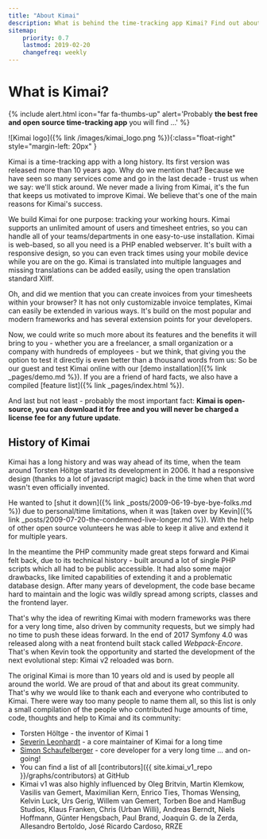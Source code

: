 ```yaml
---
title: "About Kimai"
description: What is behind the time-tracking app Kimai? Find out about it, its history and developer.
sitemap:
    priority: 0.7
    lastmod: 2019-02-20
    changefreq: weekly
---
```


# What is Kimai?

{% include alert.html icon="far fa-thumbs-up" alert='Probably <strong>the best free and open source time-tracking app</strong> you will find ...' %}

![Kimai logo]({% link /images/kimai_logo.png %}){:class="float-right" style="margin-left: 20px" }

Kimai is a time-tracking app with a long history. Its first version was released more than 10 years ago. Why do we mention that? 
Because we have seen so many services come and go in the last decade - trust us when we say: we'll stick around. 
We never made a living from Kimai, it's the fun that keeps us motivated to improve Kimai. We believe that's one of the main reasons for Kimai's success.

We build Kimai for one purpose: tracking your working hours. Kimai supports an unlimited amount of users and timesheet entries, 
so you can handle all of your teams/departments in one easy-to-use installation. 
Kimai is web-based, so all you need is a PHP enabled webserver. It's built with a responsive design, so you can even track times using your mobile device while you are on the go. 
Kimai is translated into multiple languages and missing translations can be added easily, using the open translation standard Xliff.

Oh, and did we mention that you can create invoices from your timesheets within your browser? It has not only customizable 
invoice templates, Kimai can easily be extended in various ways. It's build on the most popular and modern frameworks and has several
extension points for your developers.
    
Now, we could write so much more about its features and the benefits it will bring to you - whether you are a freelancer, 
a small organization or a company with hundreds of employees - but we think, that giving you the option to test it directly is even better than a thousand words from us:
So be our guest and test Kimai online with our [demo installation]({% link _pages/demo.md %}). If you are a friend of hard facts, we also have a compiled [feature list]({% link _pages/index.html %}).

And last but not least - probably the most important fact: **Kimai is open-source, you can download it for free and you will never be charged a license fee for any future update**.

## History of Kimai

Kimai has a long history and was way ahead of its time, when the team around Torsten Höltge started its development in 2006. 
It had a responsive design (thanks to a lot of javascript magic) back in the time when that word wasn't even officially invented.

He wanted to [shut it down]({% link _posts/2009-06-19-bye-bye-folks.md %}) due to personal/time limitations, when it was [taken over by Kevin]({% link _posts/2009-07-20-the-condemned-live-longer.md %}).
With the help of other open source volunteers he was able to keep it alive and extend it for multiple years.

In the meantime the PHP community made great steps forward and Kimai felt back, due to its technical history - built around a lot of single PHP scripts which all had to be public accessible.
It had also some major drawbacks, like limited capabilities of extending it and a problematic database design. After many years of development, the code base became hard to maintain and the logic was wildly spread among scripts, classes and the frontend layer.
 
That's why the idea of rewriting Kimai with modern frameworks was there for a very long time, also driven by community requests, but we simply had no time to push these ideas forward.
In the end of 2017 Symfony 4.0 was released along with a neat frontend built stack called _Webpack-Encore_.
That's when Kevin took the opportunity and started the development of the next evolutional step: Kimai v2 reloaded was born.

The original Kimai is more than 10 years old and is used by people all around the world. We are proud of that and about its great community. 
That's why we would like to thank each and everyone who contributed to Kimai.
There were way too many people to name them all, so this list is only a small compilation of the people who contributed huge amounts of time, code, thoughts and help to Kimai and its community:
 
- Torsten Höltge - the inventor of Kimai 1
- [Severin Leonhardt](https://github.com/ServiusHack) - a core maintainer of Kimai for a long time
- [Simon Schaufelberger](https://github.com/simonschaufi) - core developer for a very long time ... and on-going!
- You can find a list of all [contributors]({{ site.kimai_v1_repo }}/graphs/contributors) at GitHub
- Kimai v1 was also highly influenced by Oleg Britvin, Martin Klemkow, Vasilis van Gemert, Maximilian Kern, Enrico Ties, Thomas Wensing, Kelvin Luck, Urs Gerig, Willem van Gemert, Torben Boe and HamBug Studios, Klaus Franken, Chris (Urban Willi), Andreas Berndt, Niels Hoffmann, Günter Hengsbach, Paul Brand, Joaquín G. de la Zerda, Allesandro Bertoldo, José Ricardo Cardoso, RRZE 
